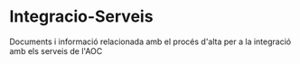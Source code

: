 # Integracio-Serveis
Documents i informació relacionada amb el procés d'alta per a la integració amb els serveis de l'AOC
